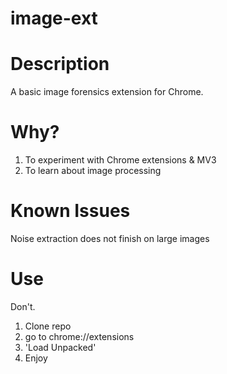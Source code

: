 # image-ext
# Description
A basic image forensics extension for Chrome.
# Why?
1. To experiment with Chrome extensions & MV3
2. To learn about image processing
# Known Issues
Noise extraction does not finish on large images
# Use
Don't.
1. Clone repo
2. go to chrome://extensions
3. 'Load Unpacked'
4. Enjoy
